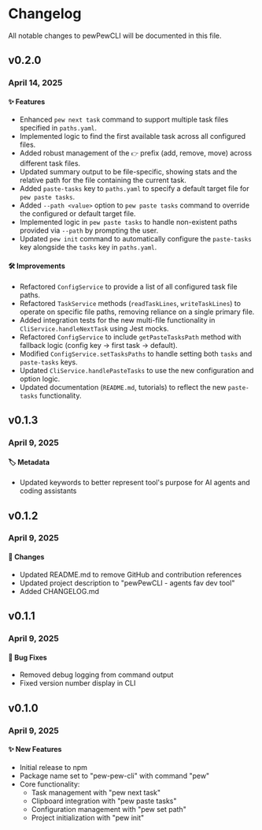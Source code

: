 # Changelog

All notable changes to pewPewCLI will be documented in this file.

## v0.2.0

### April 14, 2025

#### ✨ Features
- Enhanced `pew next task` command to support multiple task files specified in `paths.yaml`.
- Implemented logic to find the first available task across all configured files.
- Added robust management of the `👉` prefix (add, remove, move) across different task files.
- Updated summary output to be file-specific, showing stats and the relative path for the file containing the current task.
- Added `paste-tasks` key to `paths.yaml` to specify a default target file for `pew paste tasks`.
- Added `--path <value>` option to `pew paste tasks` command to override the configured or default target file.
- Implemented logic in `pew paste tasks` to handle non-existent paths provided via `--path` by prompting the user.
- Updated `pew init` command to automatically configure the `paste-tasks` key alongside the `tasks` key in `paths.yaml`.

#### 🛠️ Improvements
- Refactored `ConfigService` to provide a list of all configured task file paths.
- Refactored `TaskService` methods (`readTaskLines`, `writeTaskLines`) to operate on specific file paths, removing reliance on a single primary file.
- Added integration tests for the new multi-file functionality in `CliService.handleNextTask` using Jest mocks.
- Refactored `ConfigService` to include `getPasteTasksPath` method with fallback logic (config key -> first task -> default).
- Modified `ConfigService.setTasksPaths` to handle setting both `tasks` and `paste-tasks` keys.
- Updated `CliService.handlePasteTasks` to use the new configuration and option logic.
- Updated documentation (`README.md`, tutorials) to reflect the new `paste-tasks` functionality.

## v0.1.3

### April 9, 2025

#### 🏷️ Metadata
- Updated keywords to better represent tool's purpose for AI agents and coding assistants

## v0.1.2

### April 9, 2025

#### 🔄 Changes
- Updated README.md to remove GitHub and contribution references
- Updated project description to "pewPewCLI - agents fav dev tool"
- Added CHANGELOG.md

## v0.1.1

### April 9, 2025

#### 🐛 Bug Fixes
- Removed debug logging from command output
- Fixed version number display in CLI

## v0.1.0

### April 9, 2025

#### ✨ New Features
- Initial release to npm
- Package name set to "pew-pew-cli" with command "pew"
- Core functionality:
  - Task management with "pew next task"
  - Clipboard integration with "pew paste tasks"
  - Configuration management with "pew set path"
  - Project initialization with "pew init" 